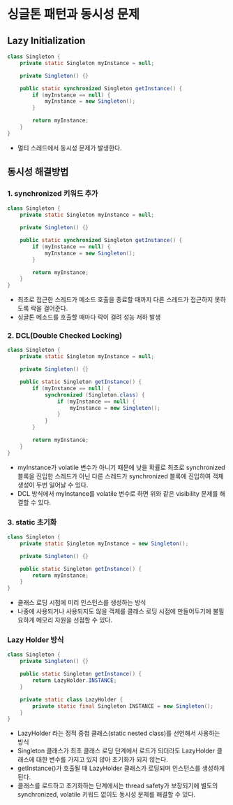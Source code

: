 # 싱글톤 패턴과 동시성 문제
## Lazy Initialization
```java
class Singleton {
    private static Singleton myInstance = null;

    private Singleton() {}

    public static synchronized Singleton getInstance() {
        if (myInstance == null) {
            myInstance = new Singleton();
        }

        return myInstance;
    }
}
```
* 멀티 스레드에서 동시성 문제가 발생한다.

## 동시성 해결방법
### 1. synchronized 키워드 추가
```java
class Singleton {
    private static Singleton myInstance = null;

    private Singleton() {}

    public static synchronized Singleton getInstance() {
        if (myInstance == null) {
            myInstance = new Singleton();
        }

        return myInstance;
    }
}
```
* 최초로 접근한 스레드가 메소드 호출을 종료할 때까지 다른 스레드가 접근하지 못하도록 락을 걸어준다.
* 싱글톤 메소드를 호출할 때마다 락이 걸려 성능 저하 발생

### 2. DCL(Double Checked Locking)
```java
class Singleton {
    private static Singleton myInstance = null;

    private Singleton() {}

    public static Singleton getInstance() {
        if (myInstance == null) {
            synchronized (Singleton.class) {
                if (myInstance == null) {
                    myInstance = new Singleton();
                }
            }
        }

        return myInstance;
    }
}
```
* myInstance가 volatile 변수가 아니기 때문에 낮을 확률로 최초로 synchronized 블록을 진입한 스레드가 아닌 다른 스레드가 synchronized 블록에 진입하여 객체 생성이 두번 일어날 수 있다.
* DCL 방식에서 myInstance를 volatile 변수로 하면 위와 같은 visibility 문제를 해결할 수 있다.


### 3. static 초기화
```java
class Singleton {
    private static Singleton myInstance = new Singleton();

    private Singleton() {}

    public static Singleton getInstance() {
        return myInstance;
    }
}
```
* 클래스 로딩 시점에 미리 인스턴스를 생성하는 방식
* 나중에 사용되거나 사용되지도 않을 객체를 클래스 로딩 시점에 만들어두기에 불필요하게 메모리 자원을 선점할 수 있다.

### Lazy Holder 방식
```java
class Singleton {
    private Singleton() {}

    public static Singleton getInstance() {
        return LazyHolder.INSTANCE;
    }

    private static class LazyHolder {
        private static final Singleton INSTANCE = new Singleton();
    }
}
```
* LazyHolder 라는 정적 중첩 클래스(static nested class)를 선언해서 사용하는 방식
* Singleton 클래스가 최초 클래스 로딩 단계에서 로드가 되더라도 LazyHolder 클래스에 대한 변수를 가지고 있지 않아 초기화가 되지 않는다.
* getInstance()가 호출될 때 LazyHolder 클래스가 로딩되며 인스턴스를 생성하게 된다.
* 클래스를 로드하고 초기화하는 단계에서는 thread safety가 보장되기에 별도의 synchronized, volatile 키워드 없이도 동시성 문제를 해결할 수 있다.


